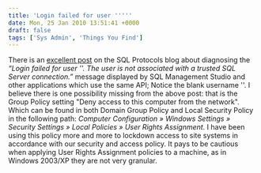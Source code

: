 ```yaml
---
title: 'Login failed for user '''''
date: Mon, 25 Jan 2010 13:51:41 +0000
draft: false
tags: ['Sys Admin', 'Things You Find']
---
```


There is an [excellent post](http://blogs.msdn.com/sql_protocols/archive/2008/05/03/understanding-the-error-message-login-failed-for-user-the-user-is-not-associated-with-a-trusted-sql-server-connection.aspx) on the SQL Protocols blog about diagnosing the _“Login failed for user ''. The user is not associated with a trusted SQL Server connection.”_ message displayed by SQL Management Studio and other applications which use the same API; Notice the blank username ''. I believe there is one possibility missing from the above post: that is the Group Policy setting "Deny access to this computer from the network". Which can be found in both Domain Group Policy and Local Security Policy in the following path: _Computer Configuration » Windows Settings » Security Settings » Local Policies » User Rights Assignment._ I have been using this policy more and more to lockdown access to site systems in accordance with our security and access policy. It pays to be cautious when applying User Rights Assignment policies to a machine, as in Windows 2003/XP they are not very granular.